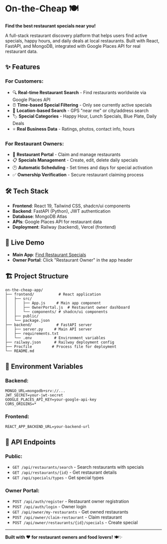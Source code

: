 # On-the-Cheap 🍽️

**Find the best restaurant specials near you!**

A full-stack restaurant discovery platform that helps users find active specials, happy hours, and daily deals at local restaurants. Built with React, FastAPI, and MongoDB, integrated with Google Places API for real restaurant data.

## ✨ Features

### For Customers:
- 🔍 **Real-time Restaurant Search** - Find restaurants worldwide via Google Places API
- ⏰ **Time-based Special Filtering** - Only see currently active specials
- 📍 **Location-based Search** - GPS "near me" or city/address search
- 🏷️ **Special Categories** - Happy Hour, Lunch Specials, Blue Plate, Daily Deals
- ⭐ **Real Business Data** - Ratings, photos, contact info, hours

### For Restaurant Owners:
- 🏢 **Restaurant Portal** - Claim and manage restaurants
- 📋 **Specials Management** - Create, edit, delete daily specials
- 🕐 **Automatic Scheduling** - Set times and days for special activation
- ✅ **Ownership Verification** - Secure restaurant claiming process

## 🛠️ Tech Stack

- **Frontend**: React 19, Tailwind CSS, shadcn/ui components
- **Backend**: FastAPI (Python), JWT authentication
- **Database**: MongoDB Atlas
- **APIs**: Google Places API for restaurant data
- **Deployment**: Railway (backend), Vercel (frontend)

## 🚀 Live Demo

- **Main App**: [Find Restaurant Specials](https://special-hunter.preview.emergentagent.com)
- **Owner Portal**: Click "Restaurant Owner" in the app header

## 🏗️ Project Structure

```
on-the-cheap-app/
├── frontend/           # React application
│   ├── src/
│   │   ├── App.js     # Main app component
│   │   ├── OwnerPortal.js  # Restaurant owner dashboard
│   │   └── components/ # shadcn/ui components
│   ├── public/
│   └── package.json
├── backend/           # FastAPI server
│   ├── server.py     # Main API server
│   ├── requirements.txt
│   └── .env          # Environment variables
├── railway.json      # Railway deployment config
├── Procfile         # Process file for deployment
└── README.md
```

## 🔧 Environment Variables

### Backend:
```
MONGO_URL=mongodb+srv://...
JWT_SECRET=your-jwt-secret
GOOGLE_PLACES_API_KEY=your-google-api-key
CORS_ORIGINS=*
```

### Frontend:
```
REACT_APP_BACKEND_URL=your-backend-url
```

## 📱 API Endpoints

### Public:
- `GET /api/restaurants/search` - Search restaurants with specials
- `GET /api/restaurants/{id}` - Get restaurant details
- `GET /api/specials/types` - Get special types

### Owner Portal:
- `POST /api/auth/register` - Restaurant owner registration
- `POST /api/auth/login` - Owner login
- `GET /api/owner/my-restaurants` - Get owned restaurants
- `POST /api/owner/claim-restaurant` - Claim restaurant
- `POST /api/owner/restaurants/{id}/specials` - Create special

---

**Built with ❤️ for restaurant owners and food lovers!** 🍽️✨
